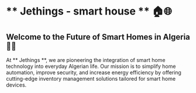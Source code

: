 # ** Jethings - smart house ** 🏠🌐

## **Welcome to the Future of Smart Homes in Algeria** 🏡🚀
At ** Jethings **, we are pioneering the integration of smart home technology into everyday Algerian life. Our mission is to simplify home automation, improve security, and increase energy efficiency by offering cutting-edge inventory management solutions tailored for smart home devices.
